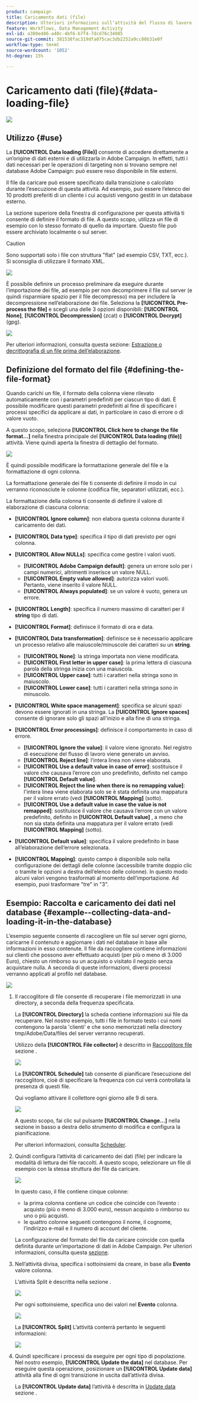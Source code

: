 ```yaml
---
product: campaign
title: Caricamento dati (file)
description: Ulteriori informazioni sull’attività del flusso di lavoro di caricamento dati (file)
feature: Workflows, Data Management Activity
exl-id: a380e486-a40c-4bf6-b7f4-7dcd76c34085
source-git-commit: 381538fac319dfa075cac3db2252a9cc80b31e0f
workflow-type: tm+mt
source-wordcount: '1052'
ht-degree: 15%

---
```


# Caricamento dati (file){#data-loading-file}

![](../../assets/v7-only.svg)

## Utilizzo {#use}

La **[!UICONTROL Data loading (File)]** consente di accedere direttamente a un’origine di dati esterni e di utilizzarla in Adobe Campaign. In effetti, tutti i dati necessari per le operazioni di targeting non si trovano sempre nel database Adobe Campaign: può essere reso disponibile in file esterni.

Il file da caricare può essere specificato dalla transizione o calcolato durante l’esecuzione di questa attività. Ad esempio, può essere l’elenco dei 10 prodotti preferiti di un cliente i cui acquisti vengono gestiti in un database esterno.

La sezione superiore della finestra di configurazione per questa attività ti consente di definire il formato di file. A questo scopo, utilizza un file di esempio con lo stesso formato di quello da importare. Questo file può essere archiviato localmente o sul server.

>[!CAUTION]
>
>Sono supportati solo i file con struttura &quot;flat&quot; (ad esempio CSV, TXT, ecc.). Si sconsiglia di utilizzare il formato XML.

![](assets/s_advuser_wf_etl_file.png)

È possibile definire un processo preliminare da eseguire durante l’importazione dei file, ad esempio per non decomprimere il file sul server (e quindi risparmiare spazio per il file decompresso) ma per includere la decompressione nell’elaborazione dei file. Seleziona la **[!UICONTROL Pre-process the file]** e scegli una delle 3 opzioni disponibili: **[!UICONTROL None]**, **[!UICONTROL Decompression]** (zcat) o **[!UICONTROL Decrypt]** (gpg).

![](assets/preprocessing-dataloading.png)

Per ulteriori informazioni, consulta questa sezione: [Estrazione o decrittografia di un file prima dell’elaborazione](../../platform/using/unzip-decrypt.md).

## Definizione del formato del file {#defining-the-file-format}

Quando carichi un file, il formato della colonna viene rilevato automaticamente con i parametri predefiniti per ciascun tipo di dati. È possibile modificare questi parametri predefiniti al fine di specificare i processi specifici da applicare ai dati, in particolare in caso di errore o di valore vuoto.

A questo scopo, seleziona **[!UICONTROL Click here to change the file format...]** nella finestra principale del **[!UICONTROL Data loading (file)]** attività. Viene quindi aperta la finestra di dettaglio del formato.

![](assets/file_loading_columns_format.png)

È quindi possibile modificare la formattazione generale del file e la formattazione di ogni colonna.

La formattazione generale dei file ti consente di definire il modo in cui verranno riconosciute le colonne (codifica file, separatori utilizzati, ecc.).

La formattazione della colonna ti consente di definire il valore di elaborazione di ciascuna colonna:

* **[!UICONTROL Ignore column]**: non elabora questa colonna durante il caricamento dei dati.
* **[!UICONTROL Data type]**: specifica il tipo di dati previsto per ogni colonna.
* **[!UICONTROL Allow NULLs]**: specifica come gestire i valori vuoti.

   * **[!UICONTROL Adobe Campaign default]**: genera un errore solo per i campi numerici, altrimenti inserisce un valore NULL.
   * **[!UICONTROL Empty value allowed]**: autorizza valori vuoti. Pertanto, viene inserito il valore NULL.
   * **[!UICONTROL Always populated]**: se un valore è vuoto, genera un errore.

* **[!UICONTROL Length]**: specifica il numero massimo di caratteri per il **string** tipo di dati.
* **[!UICONTROL Format]**: definisce il formato di ora e data.
* **[!UICONTROL Data transformation]**: definisce se è necessario applicare un processo relativo alle maiuscole/minuscole dei caratteri su un **string**.

   * **[!UICONTROL None]**: la stringa importata non viene modificata.
   * **[!UICONTROL First letter in upper case]**: la prima lettera di ciascuna parola della stringa inizia con una maiuscola.
   * **[!UICONTROL Upper case]**: tutti i caratteri nella stringa sono in maiuscolo.
   * **[!UICONTROL Lower case]**: tutti i caratteri nella stringa sono in minuscolo.

* **[!UICONTROL White space management]**: specifica se alcuni spazi devono essere ignorati in una stringa. La **[!UICONTROL Ignore spaces]** consente di ignorare solo gli spazi all&#39;inizio e alla fine di una stringa.
* **[!UICONTROL Error processings]**: definisce il comportamento in caso di errore.

   * **[!UICONTROL Ignore the value]**: il valore viene ignorato. Nel registro di esecuzione del flusso di lavoro viene generato un avviso.
   * **[!UICONTROL Reject line]**: l’intera linea non viene elaborata.
   * **[!UICONTROL Use a default value in case of error]**: sostituisce il valore che causava l’errore con uno predefinito, definito nel campo **[!UICONTROL Default value]**.
   * **[!UICONTROL Reject the line when there is no remapping value]**: l&#39;intera linea viene elaborata solo se è stata definita una mappatura per il valore errato (vedi **[!UICONTROL Mapping]** (sotto).
   * **[!UICONTROL Use a default value in case the value is not remapped]**: sostituisce il valore che causava l’errore con un valore predefinito, definito in **[!UICONTROL Default value]** , a meno che non sia stata definita una mappatura per il valore errato (vedi **[!UICONTROL Mapping]** (sotto).

* **[!UICONTROL Default value]**: specifica il valore predefinito in base all’elaborazione dell’errore selezionata.
* **[!UICONTROL Mapping]**: questo campo è disponibile solo nella configurazione dei dettagli delle colonne (accessibile tramite doppio clic o tramite le opzioni a destra dell’elenco delle colonne). In questo modo alcuni valori vengono trasformati al momento dell’importazione. Ad esempio, puoi trasformare &quot;tre&quot; in &quot;3&quot;.

## Esempio: Raccolta e caricamento dei dati nel database {#example--collecting-data-and-loading-it-in-the-database}

L’esempio seguente consente di raccogliere un file sul server ogni giorno, caricarne il contenuto e aggiornare i dati nel database in base alle informazioni in esso contenute. Il file da raccogliere contiene informazioni sui clienti che possono aver effettuato acquisti (per più o meno di 3.000 Euro), chiesto un rimborso su un acquisto o visitato il negozio senza acquistare nulla. A seconda di queste informazioni, diversi processi verranno applicati al profilo nel database.

![](assets/s_advuser_load_file_sample_0.png)

1. Il raccoglitore di file consente di recuperare i file memorizzati in una directory, a seconda della frequenza specificata.

   La **[!UICONTROL Directory]** la scheda contiene informazioni sui file da recuperare. Nel nostro esempio, tutti i file in formato testo i cui nomi contengono la parola &#39;clienti&#39; e che sono memorizzati nella directory tmp/Adobe/Data/files del server verranno recuperati.

   Utilizzo della **[!UICONTROL File collector]** è descritto in [Raccoglitore file](file-collector.md) sezione .

   ![](assets/s_advuser_load_file_sample_1.png)

   La **[!UICONTROL Schedule]** tab consente di pianificare l’esecuzione del raccoglitore, cioè di specificare la frequenza con cui verrà controllata la presenza di questi file.

   Qui vogliamo attivare il collettore ogni giorno alle 9 di sera.

   ![](assets/s_advuser_load_file_sample_2.png)

   A questo scopo, fai clic sul pulsante **[!UICONTROL Change...]** nella sezione in basso a destra dello strumento di modifica e configura la pianificazione.

   Per ulteriori informazioni, consulta [Scheduler](scheduler.md).

1. Quindi configura l’attività di caricamento dei dati (file) per indicare la modalità di lettura dei file raccolti. A questo scopo, selezionare un file di esempio con la stessa struttura dei file da caricare.

   ![](assets/s_advuser_load_file_sample_3.png)

   In questo caso, il file contiene cinque colonne:

   * la prima colonna contiene un codice che coincide con l’evento : acquisto (più o meno di 3.000 euro), nessun acquisto o rimborso su uno o più acquisti.
   * le quattro colonne seguenti contengono il nome, il cognome, l’indirizzo e-mail e il numero di account del cliente.

   La configurazione del formato del file da caricare coincide con quella definita durante un’importazione di dati in Adobe Campaign. Per ulteriori informazioni, consulta questa [sezione](../../platform/using/executing-import-jobs.md#step-2---source-file-selection).

1. Nell’attività divisa, specifica i sottoinsiemi da creare, in base alla **Evento** valore colonna.

   L’attività Split è descritta nella sezione .

   ![](assets/s_advuser_load_file_sample_4.png)

   Per ogni sottoinsieme, specifica uno dei valori nel **Evento** colonna.

   ![](assets/s_advuser_load_file_sample_5.png)

   La **[!UICONTROL Split]** L’attività conterrà pertanto le seguenti informazioni:

   ![](assets/s_advuser_load_file_sample_6.png)

1. Quindi specificare i processi da eseguire per ogni tipo di popolazione. Nel nostro esempio, **[!UICONTROL Update the data]** nel database. Per eseguire questa operazione, posizionare un **[!UICONTROL Update data]** attività alla fine di ogni transizione in uscita dall’attività divisa.

   La **[!UICONTROL Update data]** l’attività è descritta in [Update data](update-data.md) sezione .
